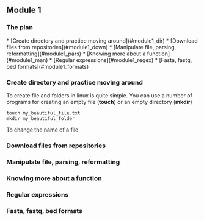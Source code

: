 <h2>Module 1</h2>

<h3>The plan</h3>
* [Create directory and practice moving around](#module1_dir)
* [Download files from repositories](#module1_down)
* [Manipulate file, parsing, reformatting](#module1_pars)
* [Knowing more about a function](#module1_man)
* [Regular expressions](#module1_regex)
* [Fasta, fastq, bed formats](#module1_formats)


<a name="module1_dir"></a>
<h3>Create directory and practice moving around</h3>

To create file and folders in linux is quite simple. You can use a number of programs for creating an empty file (**touch**) or an empty directory (**mkdir**)

```{bash}
touch my_beautiful_file.txt
mkdir my_beautiful_folder
```

To change the name of a file

<a name="module1_down"></a>
<h3>Download files from repositories</h3>


<a name="module1_pars"></a>
<h3>Manipulate file, parsing, reformatting</h3>

<a name="module1_man"></a>
<h3>Knowing more about a function</h3>

<a name="module1_regex"></a>
<h3>Regular expressions</h3>

<a name="module1_formats"></a>
<h3>Fasta, fastq, bed formats</h3>
